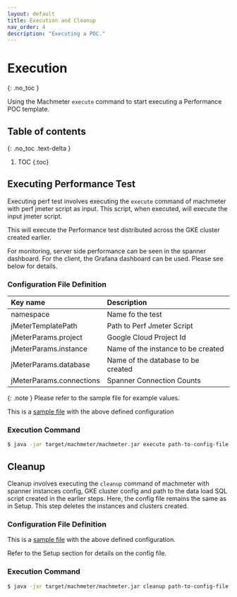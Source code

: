 ```yaml
---
layout: default
title: Execution and Cleanup
nav_order: 4
description: "Executing a POC."
---
```


# Execution
{: .no_toc }

Using the Machmeter `execute` command to start executing a Performance POC template.

## Table of contents
{: .no_toc .text-delta }

1. TOC
{:toc}

## Executing Performance Test

Executing perf test involves executing the `execute` command of machmeter with
perf jmeter script as input. This script, when executed, will execute the input
jmeter script.

This will execute the Performance test distributed across the GKE cluster
created earlier.

For monitoring, server side performance can be seen in the spanner
dashboard. For the client, the Grafana dashboard can be used. Please see below
for details.

### Configuration File Definition

<div class="execute-config" markdown="1">

| Key name                 | Description                        | 
|:-------------------------|:-----------------------------------| 
| namespace                | Name fo the test                   | 
| jMeterTemplatePath       | Path to Perf Jmeter Script         | 
| jMeterParams.project     | Google Cloud Project Id            | 
| jMeterParams.instance    | Name of the instance to be created | 
| jMeterParams.database    | Name of the database to be created | 
| jMeterParams.connections | Spanner Connection Counts          |

</div>

{: .note }
Please refer to the sample file for example values.

This is a [sample file](../commons/resource/sample-machmeter-execute-perf-test-config.json) with the above defined configuration

### Execution Command
```bash
$ java -jar target/machmeter/machmeter.jar execute path-to-config-file.json
```

## Cleanup

Cleanup involves executing the `cleanup` command of machmeter with
spanner instances config, GKE cluster config and path to the data load SQL script
created in the earlier steps. Here, the config file remains the same as in Setup.
This step deletes the instances and clusters created.

### Configuration File Definition
This is a [sample file](./commons/resource/sample-machmeter-setup-config.json) with the above defined configuration.

Refer to the Setup section for details on the config file.

### Execution Command
```bash
$ java -jar target/machmeter/machmeter.jar cleanup path-to-config-file.json
```


